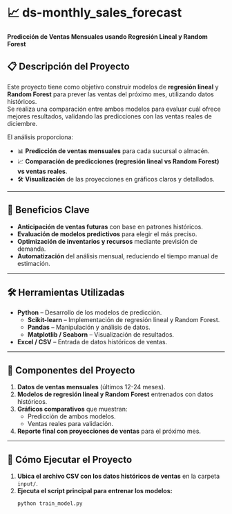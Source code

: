 # 📈 ds-monthly_sales_forecast  
**Predicción de Ventas Mensuales usando Regresión Lineal y Random Forest**  

## 📋 Descripción del Proyecto  
Este proyecto tiene como objetivo construir modelos de **regresión lineal** y **Random Forest** para prever las ventas del próximo mes, utilizando datos históricos.  
Se realiza una comparación entre ambos modelos para evaluar cuál ofrece mejores resultados, validando las predicciones con las ventas reales de diciembre.  

El análisis proporciona:  
- 📊 **Predicción de ventas mensuales** para cada sucursal o almacén.  
- 📈 **Comparación de predicciones (regresión lineal vs Random Forest) vs ventas reales**.  
- 🛠️ **Visualización** de las proyecciones en gráficos claros y detallados.  

---

## 🚀 Beneficios Clave  
- **Anticipación de ventas futuras** con base en patrones históricos.  
- **Evaluación de modelos predictivos** para elegir el más preciso.  
- **Optimización de inventarios y recursos** mediante previsión de demanda.  
- **Automatización** del análisis mensual, reduciendo el tiempo manual de estimación.  

---

## 🛠️ Herramientas Utilizadas  
- **Python** – Desarrollo de los modelos de predicción.  
  - **Scikit-learn** – Implementación de regresión lineal y Random Forest.  
  - **Pandas** – Manipulación y análisis de datos.  
  - **Matplotlib / Seaborn** – Visualización de resultados.  
- **Excel / CSV** – Entrada de datos históricos de ventas.  

---

## 📂 Componentes del Proyecto  
1. **Datos de ventas mensuales** (últimos 12-24 meses).  
2. **Modelos de regresión lineal y Random Forest** entrenados con datos históricos.  
3. **Gráficos comparativos** que muestran:  
   - Predicción de ambos modelos.  
   - Ventas reales para validación.  
4. **Reporte final con proyecciones de ventas** para el próximo mes.  

---

## 🔧 Cómo Ejecutar el Proyecto  
1. **Ubica el archivo CSV con los datos históricos de ventas** en la carpeta `input/`.  
2. **Ejecuta el script principal para entrenar los modelos:**  
   ```bash
   python train_model.py
